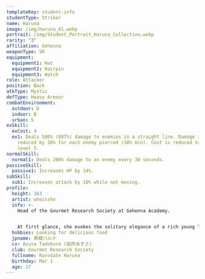 ```yaml
---
templateKey: student-info
studentType: Striker
name: Haruna
image: /img/haruna_01.webp
portrait: /img/Student_Portrait_Haruna_Collection.webp
rarity: "3"
affiliation: Gehenna
weaponType: SR
equipment:
  equipment1: Hat
  equipment2: Hairpin
  equipment3: Watch
role: Attacker
position: Back
atkType: Mystic
defType: Heavy Armour
combatEnvironment:
  outdoor: D
  indoor: B
  urban: S
exSkill:
  exCost: 4
  ex1: Deals 506% (887%) damage to enemies in a straight line. Damage is
    reduced by 10% for each enemy pierced (30% min). Cost is reduced to 3 at EX
    level 5.
normalSkill:
  normal1: Deals 200% damage to an enemy every 30 seconds.
passiveSkill:
  passive1: Increases HP by 14%.
subSkill:
  sub1: Increases attack by 10% while not moving.
profile:
  height: 163
  artist: whoisshe
  info: >-
    Head of the Gourmet Research Society at Gehenna Academy.


    At first glance, she evokes the solitary elegance of a rich young lady, but when it comes to food, she is a passionate gourmet who has no discrimination. Despite her appetite, she is a thin eater and does not eat a lot. Her favorite foods are fatty foods such as motsunabe and horumonyaki.
  hobbies: Looking for delicious food
  jpname: 黒舘ハルナ
  cv: Azusa Tadokoro (田所あずさ)
  club: Gourmet Research Society
  fullname: Kurodate Haruna
  birthday: Mar 1
  age: 17
---
```

